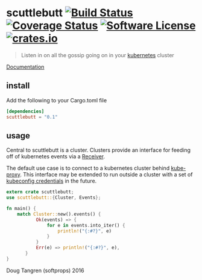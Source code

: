 # scuttlebutt [![Build Status](https://travis-ci.org/softprops/scuttlebutt.svg?branch=master)](https://travis-ci.org/softprops/scuttlebutt) [![Coverage Status](https://coveralls.io/repos/github/softprops/scuttlebutt/badge.svg)](https://coveralls.io/github/softprops/scuttlebutt) [![Software License](https://img.shields.io/badge/license-MIT-brightgreen.svg)](LICENSE) [![crates.io](http://meritbadge.herokuapp.com/scuttlebutt)](https://crates.io/crates/scuttlebutt)


> Listen in on all the gossip going on in your [kubernetes](http://kubernetes.io/) cluster

[Documentation](https://softprops.github.io/scuttlebutt)

## install

Add the following to your Cargo.toml file

```toml
[dependencies]
scuttlebutt = "0.1"
```

## usage

Central to scuttlebutt is a cluster. Clusters provide an interface for feeding off of kubernetes events
via a [Receiver](https://doc.rust-lang.org/std/sync/mpsc/struct.Receiver.html).

The default use case is to connect to a kubernetes cluster behind [kube-proxy](http://kubernetes.io/docs/admin/kube-proxy/). This interface may be extended to run
outside a cluster with a set of [kubeconfig credentials](https://github.com/softprops/kubecfg) in the future.

```rust
extern crate scuttlebutt;
use scuttlebutt::{Cluster, Events};

fn main() {
    match Cluster::new().events() {
           Ok(events) => {
               for e in events.into_iter() {
                   println!("{:#?}", e)
               }
           }
           Err(e) => println!("{:#?}", e),
       }
}
```

Doug Tangren (softprops) 2016

